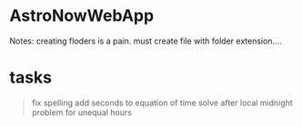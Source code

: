 # AstroNowWebApp


Notes: creating floders is a pain.  must create file with folder extension....


# tasks
>fix spelling
>add seconds to equation of time
>solve after local midnight problem for unequal hours
